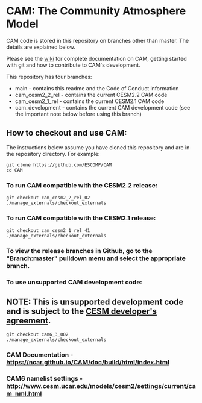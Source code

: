 # CAM: The Community Atmosphere Model

CAM code is stored in this repository on branches other than master.  The details are explained below.

Please see the [wiki](https://github.com/ESCOMP/CAM/wiki) for complete documentation on CAM, getting started with git and how to contribute to CAM's development.

This repository has four branches:
* main - contains this readme and the Code of Conduct information
* cam_cesm2_2_rel - contains the current CESM2.2 CAM code
* cam_cesm2_1_rel - contains the current CESM2.1 CAM code
* cam_development - contains the current CAM development code (see the important note below before using this branch)

## How to checkout and use CAM:

The instructions below assume you have cloned this repository and are in the repository directory. For example:
```
git clone https://github.com/ESCOMP/CAM
cd CAM
```
### To run CAM compatible with the CESM2.2 release:
```
git checkout cam_cesm2_2_rel_02
./manage_externals/checkout_externals
```
### To run CAM compatible with the CESM2.1 release:
```
git checkout cam_cesm2_1_rel_41
./manage_externals/checkout_externals
```
### To view the release branches in Github, go to the "Branch:master" pulldown menu and select the appropriate branch.

### To use unsupported CAM **development** code:

## NOTE: This is **unsupported** development code and is subject to the [CESM developer's agreement](http://www.cgd.ucar.edu/cseg/development-code.html).
```
git checkout cam6_3_002
./manage_externals/checkout_externals
```
### CAM Documentation - https://ncar.github.io/CAM/doc/build/html/index.html

### CAM6 namelist settings - http://www.cesm.ucar.edu/models/cesm2/settings/current/cam_nml.html

